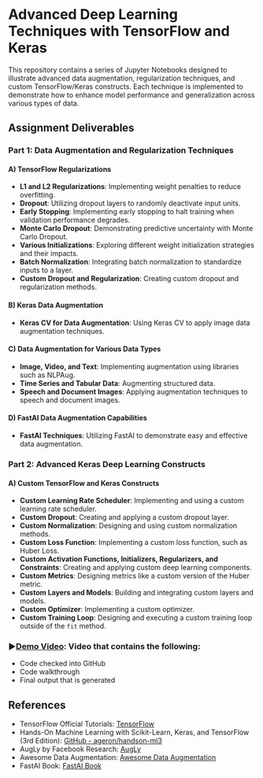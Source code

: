 # Advanced Deep Learning Techniques with TensorFlow and Keras

This repository contains a series of Jupyter Notebooks designed to illustrate advanced data augmentation, regularization techniques, and custom TensorFlow/Keras constructs. Each technique is implemented to demonstrate how to enhance model performance and generalization across various types of data.

## Assignment Deliverables

### Part 1: Data Augmentation and Regularization Techniques

#### A) TensorFlow Regularizations
- **L1 and L2 Regularizations**: Implementing weight penalties to reduce overfitting.
- **Dropout**: Utilizing dropout layers to randomly deactivate input units.
- **Early Stopping**: Implementing early stopping to halt training when validation performance degrades.
- **Monte Carlo Dropout**: Demonstrating predictive uncertainty with Monte Carlo Dropout.
- **Various Initializations**: Exploring different weight initialization strategies and their impacts.
- **Batch Normalization**: Integrating batch normalization to standardize inputs to a layer.
- **Custom Dropout and Regularization**: Creating custom dropout and regularization methods.

#### B) Keras Data Augmentation
- **Keras CV for Data Augmentation**: Using Keras CV to apply image data augmentation techniques.

#### C) Data Augmentation for Various Data Types
- **Image, Video, and Text**: Implementing augmentation using libraries such as NLPAug.
- **Time Series and Tabular Data**: Augmenting structured data.
- **Speech and Document Images**: Applying augmentation techniques to speech and document images.

#### D) FastAI Data Augmentation Capabilities
- **FastAI Techniques**: Utilizing FastAI to demonstrate easy and effective data augmentation.

### Part 2: Advanced Keras Deep Learning Constructs

#### A) Custom TensorFlow and Keras Constructs
- **Custom Learning Rate Scheduler**: Implementing and using a custom learning rate scheduler.
- **Custom Dropout**: Creating and applying a custom dropout layer.
- **Custom Normalization**: Designing and using custom normalization methods.
- **Custom Loss Function**: Implementing a custom loss function, such as Huber Loss.
- **Custom Activation Functions, Initializers, Regularizers, and Constraints**: Creating and applying custom deep learning components.
- **Custom Metrics**: Designing metrics like a custom version of the Huber metric.
- **Custom Layers and Models**: Building and integrating custom layers and models.
- **Custom Optimizer**: Implementing a custom optimizer.
- **Custom Training Loop**: Designing and executing a custom training loop outside of the `fit` method.

### ▶️[Demo Video](): Video that contains the following:
- Code checked into GitHub
- Code walkthrough
- Final output that is generated

## References

- TensorFlow Official Tutorials: [TensorFlow](https://www.tensorflow.org/tutorials)
- Hands-On Machine Learning with Scikit-Learn, Keras, and TensorFlow (3rd Edition): [GitHub - ageron/handson-ml3](https://github.com/ageron/handson-ml3)
- AugLy by Facebook Research: [AugLy](https://ai.facebook.com/blog/augly-a-new-data-augmentation-library-to-help-build-more-robust-ai-models/)
- Awesome Data Augmentation: [Awesome Data Augmentation](https://brunokrinski.github.io/awesome-data-augmentation/)
- FastAI Book: [FastAI Book](https://github.com/fastai/fastbook)
